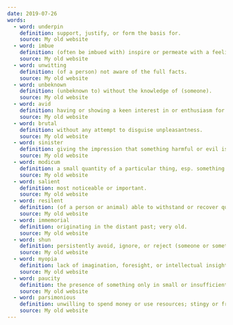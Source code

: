 ```yaml
---
date: 2019-07-26
words:
  - word: underpin
    definition: support, justify, or form the basis for. 
    source: My old website
  - word: imbue
    definition: (often be imbued with) inspire or permeate with a feeling or quality. 
    source: My old website
  - word: unwitting
    definition: (of a person) not aware of the full facts. 
    source: My old website
  - word: unbeknown
    definition: (unbeknown to) without the knowledge of (someone).
    source: My old website
  - word: avid
    definition: having or showing a keen interest in or enthusiasm for something. 
    source: My old website
  - word: brutal
    definition: without any attempt to disguise unpleasantness. 
    source: My old website
  - word: sinister
    definition: giving the impression that something harmful or evil is happening or will happen. 
    source: My old website
  - word: modicum
    definition: a small quantity of a particular thing, esp. something considered desirable or valuable. 
    source: My old website
  - word: salient
    definition: most noticeable or important. 
    source: My old website
  - word: resilent
    definition: (of a person or animal) able to withstand or recover quickly from difficult conditions. 
    source: My old website
  - word: immemorial
    definition: originating in the distant past; very old. 
    source: My old website
  - word: shun
    definition: persistently avoid, ignore, or reject (someone or something) through antipathy or caution. 
    source: My old website
  - word: myopia
    definition: lack of imagination, foresight, or intellectual insight.
    source: My old website
  - word: paucity
    definition: the presence of something only in small or insufficient quantities or amounts. 
    source: My old website
  - word: parsimonious 
    definition: unwilling to spend money or use resources; stingy or frugal. 
    source: My old website
---
```


